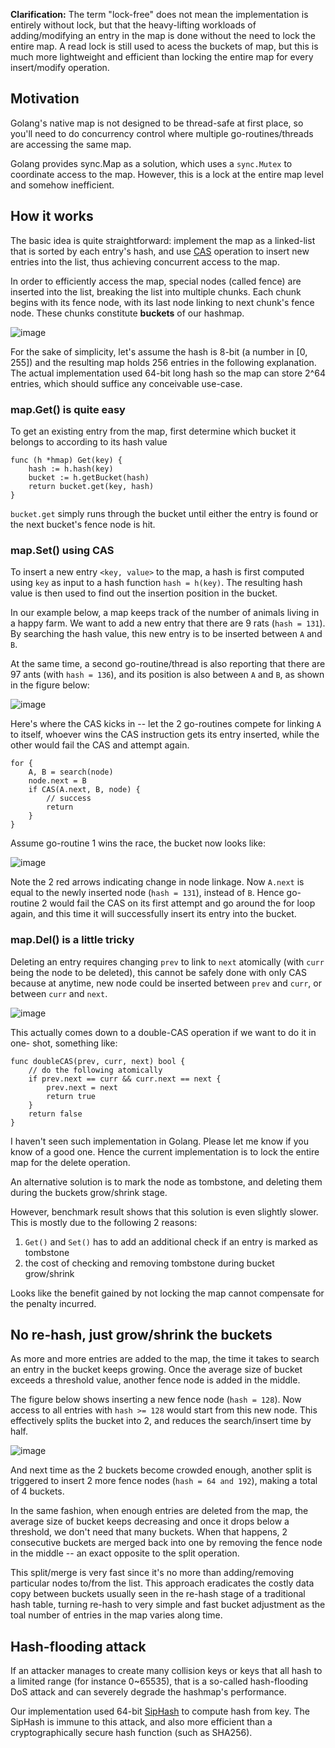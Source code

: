 
**Clarification:**
The term "lock-free" does not mean the implementation is entirely without lock,
but that the heavy-lifting workloads of adding/modifying an entry in the map is
done without the need to lock the entire map. A read lock is still used to acess
the buckets of map, but this is much more lightweight and efficient than locking
the entire map for every insert/modify operation.

## Motivation
Golang's native map is not designed to be thread-safe at first place, so you'll
need to do concurrency control where multiple go-routines/threads are accessing
the same map.

Golang provides sync.Map as a solution, which uses a `sync.Mutex` to coordinate
access to the map. However, this is a lock at the entire map level and somehow
inefficient.

## How it works
The basic idea is quite straightforward: implement the map as a linked-list that
is sorted by each entry's hash, and use [CAS](https://en.wikipedia.org/wiki/Compare-and-swap)
operation to insert new entries into the list, thus achieving concurrent access
to the map.

In order to efficiently access the map, special nodes (called fence) are inserted
into the list, breaking the list into multiple chunks. Each chunk begins with its
fence node, with its last node linking to next chunk's fence node. These chunks 
constitute **buckets** of our hashmap.

![image](/pictures/map-structure.jpg)

For the sake of simplicity, let's assume the hash is 8-bit (a number in [0, 255])
and the resulting map holds 256 entries in the following explanation. The actual
implementation used 64-bit long hash so the map can store 2^64 entries, which
should suffice any conceivable use-case. 

### map.Get() is quite easy
To get an existing entry from the map, first determine which bucket it belongs
to according to its hash value
```
func (h *hmap) Get(key) {
    hash := h.hash(key)
    bucket := h.getBucket(hash)
    return bucket.get(key, hash)
}
``` 
`bucket.get` simply runs through the bucket until either the entry is found or
the next bucket's fence node is hit.

### map.Set() using CAS
To insert a new entry `<key, value>` to the map, a hash is first computed using
`key` as input to a hash function `hash = h(key)`. The resulting hash value is
then used to find out the insertion position in the bucket.

In our example below, a map keeps track of the number of animals living in a
happy farm. We want to add a new entry that there are 9 rats (`hash = 131`). By
searching the hash value, this new entry is to be inserted between `A` and `B`.

At the same time, a second go-routine/thread is also reporting that there are 97
ants (with `hash = 136`), and its position is also between `A` and `B`, as shown
in the figure below: 

![image](/pictures/map-before-insert.jpg)

Here's where the CAS kicks in -- let the 2 go-routines compete for linking `A`
to itself, whoever wins the CAS instruction gets its entry inserted, while the
other would fail the CAS and attempt again.
```
for {
	A, B = search(node)
	node.next = B
	if CAS(A.next, B, node) {
		// success
		return
	}
}
``` 
Assume go-routine 1 wins the race, the bucket now looks like:

![image](/pictures/map-afert-insert.jpg)

Note the 2 red arrows indicating change in node linkage. Now `A.next` is equal
to the newly inserted node (`hash = 131`), instead of `B`. Hence go-routine 2
would fail the CAS on its first attempt and go around the for loop again, and
this time it will successfully insert its entry into the bucket.

### map.Del() is a little tricky
Deleting an entry requires changing `prev` to link to `next` atomically (with
`curr` being the node to be deleted), this cannot be safely done with only CAS
because at anytime, new node could be inserted between `prev` and `curr`, or
between `curr` and `next`. 

![image](/pictures/map-delete.jpg)

This actually comes down to a double-CAS operation if we want to do it in one-
shot, something like:
```
func doubleCAS(prev, curr, next) bool {
	// do the following atomically
	if prev.next == curr && curr.next == next {
		prev.next = next
		return true
	}
	return false
}
``` 
I haven't seen such implementation in Golang. Please let me know if you know of
a good one. Hence the current implementation is to lock the entire map for the
delete operation.

An alternative solution is to mark the node as tombstone, and deleting them
during the buckets grow/shrink stage.

However, benchmark result shows that this solution is even slightly slower. This
is mostly due to the following 2 reasons:
1. `Get()` and `Set()` has to add an additional check if an entry is marked as
tombstone
2.  the cost of checking and removing tombstone during bucket grow/shrink

Looks like the benefit gained by not locking the map cannot compensate for the 
penalty incurred.

## No re-hash, just grow/shrink the buckets
As more and more entries are added to the map, the time it takes to search an
entry in the bucket keeps growing. Once the average size of bucket exceeds a
threshold value, another fence node is added in the middle.

The figure below shows inserting a new fence node (`hash = 128`). Now access to
all entries with `hash >= 128` would start from this new node. This effectively
splits the bucket into 2, and reduces the search/insert time by half.

![image](/pictures/map-split.jpg)

And next time as the 2 buckets become crowded enough, another split is triggered
to insert 2 more fence nodes (`hash = 64 and 192`), making a total of 4 buckets.

In the same fashion, when enough entries are deleted from the map, the average
size of bucket keeps decreasing and once it drops below a threshold, we don't
need that many buckets. When that happens, 2 consecutive buckets are merged back
into one by removing the fence node in the middle -- an exact opposite to the
split operation.

This split/merge is very fast since it's no more than adding/removing particular
nodes to/from the list. This approach eradicates the costly data copy between
buckets usually seen in the re-hash stage of a traditional hash table, turning
re-hash to very simple and fast bucket adjustment as the toal number of entries
in the map varies along time.

## Hash-flooding attack
If an attacker manages to create many collision keys or keys that all hash to a
limited range (for instance 0~65535), that is a so-called hash-flooding DoS
attack and can severely degrade the hashmap's performance.

Our implementation used 64-bit [SipHash](https://en.wikipedia.org/wiki/SipHash)
to compute hash from key. The SipHash is immune to this attack, and also more 
efficient than a cryptographically secure hash function (such as SHA256).
